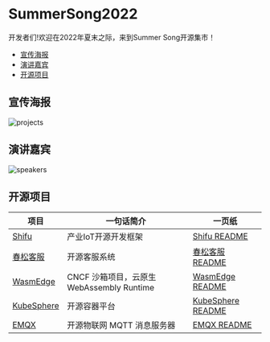# SummerSong2022

开发者们!欢迎在2022年夏末之际，来到Summer Song开源集市！

  - [宣传海报](#宣传海报)
  - [演讲嘉宾](#演讲嘉宾)
  - [开源项目](#开源项目)

## 宣传海报
![projects](img/projects.jpeg)

## 演讲嘉宾
![speakers](img/speakers.jpeg)

## 开源项目

| 项目 | 一句话简介 | 一页纸 |
|--|--|--|
| [Shifu](https://github.com/Edgenesis/shifu) | 产业IoT开源开发框架 | [Shifu README](shifu/README.md]) |
| [春松客服](https://www.cskefu.com) | 开源客服系统 | [春松客服 README](春松客服/README.md]) |
| [WasmEdge](https://github.com/WasmEdge/WasmEdge) | CNCF 沙箱项目，云原生 WebAssembly Runtime | [WasmEdge README](wasmedge/README.md]) |
| [KubeSphere](https://github.com/kubesphere) |  开源容器平台 | [KubeSphere README](KubeSphere/README.md]) |
| [EMQX](https://github.com/emqx/emqx) |  开源物联网 MQTT 消息服务器 | [EMQX README](EMQX/README.md]) |
